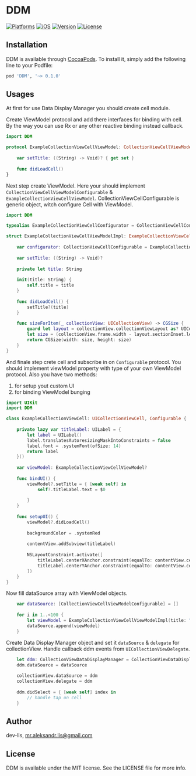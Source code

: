 # DDM

[![Platforms](https://img.shields.io/badge/Platforms-iOS-blue?style=flat-square)](https://developer.apple.com/macOS)
[![iOS](https://img.shields.io/badge/iOS-12.0-blue.svg)](https://developer.apple.com/iOS)
[![Version](https://img.shields.io/cocoapods/v/DDM.svg?style=flat)](https://cocoapods.org/pods/DDM)
[![License](https://img.shields.io/badge/licenses-MIT-red.svg)](https://opensource.org/licenses/MIT)

## Installation

DDM is available through [CocoaPods](https://cocoapods.org). To install
it, simply add the following line to your Podfile:

```ruby
pod 'DDM', '~> 0.1.0'
```

## Usages
At first for use Data Display Manager you should create cell module.

Create ViewModel protocol and add there interfaces for binding with cell. By the way you can use Rx or any other reactive binding instead callback.
```swift
import DDM

protocol ExampleCollectionViewCellViewModel: CollectionViewCellViewModelConfigurable {
    
    var setTitle: ((String) -> Void)? { get set }
    
    func didLoadCell()
}
```

Next step create ViewModel. Here your should implement `CollectionViewCellViewModelConfigurable` & `ExampleCollectionViewCellViewModel`. CollectionViewCellConfigurable is generic object, witch configure Cell with ViewModel.
```swift
import DDM

typealias ExampleCollectionViewCellConfigurator = CollectionViewCellConfigurator<ExampleCollectionViewCell, ExampleCollectionViewCellViewModel>

struct ExampleCollectionViewCellViewModelImpl: ExampleCollectionViewCellViewModel {
    
    var configurator: CollectionViewCellConfigurable = ExampleCollectionViewCellConfigurator()
    
    var setTitle: ((String) -> Void)?
    
    private let title: String
    
    init(title: String) {
        self.title = title
    }
    
    func didLoadCell() {
        setTitle?(title)
    }
    
    func sizeForItem(_ collectionView: UICollectionView) -> CGSize {
        guard let layout = collectionView.collectionViewLayout as? UICollectionViewFlowLayout else { return .zero }
        let size = (collectionView.frame.width - layout.sectionInset.left - layout.sectionInset.right - layout.minimumInteritemSpacing * 2) / 3
        return CGSize(width: size, height: size)
    }
}
```

And finale step crete cell and subscribe in on `Configurable` protocol. You should implement viewModel property with type of your own ViewModel protocol. Also you have two methods: 
1. for setup yout custom UI 
2. for binding ViewModel bunging
```swift
import UIKit
import DDM

class ExampleCollectionViewCell: UICollectionViewCell, Configurable {
    
    private lazy var titleLabel: UILabel = {
        let label = UILabel()
        label.translatesAutoresizingMaskIntoConstraints = false
        label.font = .systemFont(ofSize: 14)
        return label
    }()
    
    var viewModel: ExampleCollectionViewCellViewModel?
    
    func bindUI() {
        viewModel?.setTitle = { [weak self] in
            self?.titleLabel.text = $0
            
        }
    }
    
    func setupUI() {
        viewModel?.didLoadCell()
        
        backgroundColor = .systemRed
        
        contentView.addSubview(titleLabel)
        
        NSLayoutConstraint.activate([
            titleLabel.centerXAnchor.constraint(equalTo: contentView.centerXAnchor),
            titleLabel.centerYAnchor.constraint(equalTo: contentView.centerYAnchor)
        ])
    }
}
```

Now fill dataSource array with ViewModel objects.
```swift
    var dataSource: [CollectionViewCellViewModelConfigurable] = []
    
    for i in 1..<100 {
        let viewModel = ExampleCollectionViewCellViewModelImpl(title: "Example cell \(i)")
        dataSource.append(viewModel)
    }
```

Create Data Display Manager object and set it `dataSource` & `delegate` for collectionView. Handle callback ddm events from `UICollectionViewDelegate`.
```swift
    let ddm: CollectionViewDataDisplayManager = CollectionViewDataDisplayManagerImpl()
    ddm.dataSource = dataSource
    
    collectionView.dataSource = ddm
    collectionView.delegate = ddm
        
    ddm.didSelect = { [weak self] index in
        // handle tap on cell
    }
``` 

## Author

dev-lis, mr.aleksandr.lis@gmail.com

## License

DDM is available under the MIT license. See the LICENSE file for more info.
